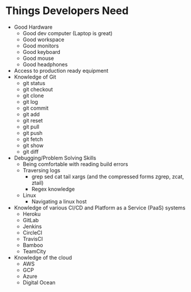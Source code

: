 # Things Developers Need
- Good Hardware
  - Good dev computer (Laptop is great)
  - Good workspace
  - Good monitors
  - Good keyboard
  - Good mouse
  - Good headphones
- Access to production ready equipment
- Knowledge of Git
  - git status
  - git checkout 
  - git clone
  - git log
  - git commit 
  - git add
  - git reset
  - git pull 
  - git push
  - git fetch
  - git show
  - git diff
- Debugging/Problem Solving Skills
  - Being comfortable with reading build errors
  - Traversing logs
    - grep sed cat tail xargs (and the compressed forms zgrep, zcat, ztail)
    - Regex knowledge
  - Linux
    - Navigating a linux host
- Knowledge of various CI/CD and Platform as a Service (PaaS) systems
  - Heroku
  - GitLab
  - Jenkins
  - CircleCI
  - TravisCI
  - Bamboo
  - TeamCity
- Knowledge of the cloud
  - AWS 
  - GCP
  - Azure
  - Digital Ocean
